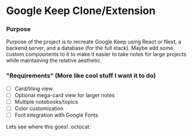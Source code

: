 # Google Keep Clone/Extension

### Purpose
Purpose of the project is to recreate Google Keep using React or Next, a backend server, and a database (for the full stack).  Maybe add some custom compoonents to it to make it easier to take notes for large projects while maintaining the relative aesthetic.


### "Requirements" (More like cool stuff I want it to do)
- [ ] Card/tiling view
- [ ] Optional mega-card view for larger notes
- [ ] Multiple notebooks/topics
- [ ] Color customization
- [ ] Font integration with Google Fonts

Lets see where this goes! :octocat:
